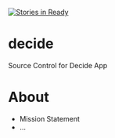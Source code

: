 [![Stories in Ready](https://badge.waffle.io/jrdespai/decide.png?label=ready&title=Ready)](https://waffle.io/jrdespai/decide)
# decide
Source Control for Decide App

# About
* Mission Statement
*   ...

